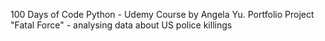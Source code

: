 100 Days of Code Python - Udemy Course by Angela Yu. Portfolio Project "Fatal Force" - analysing data about US police killings
